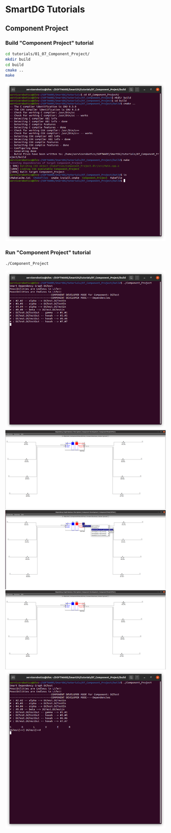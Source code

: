 # SmartDG Tutorials
## Component Project

### Build "Component Project" tutorial

```bash
cd tutorials/01_07_Component_Project/
mkdir build
cd build
cmake ..
make
```

![alt text](Component_Project_A.png)

### Run "Component Project" tutorial

```bash
./Component_Project
```

![alt text](Component_Project_B1.png)
![alt text](Component_Project_B2.png)
![alt text](Component_Project_B3.png)
![alt text](Component_Project_B4.png)
![alt text](Component_Project_B5.png)

